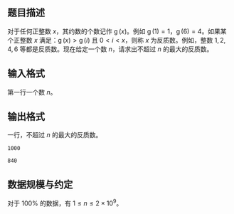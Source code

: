 ## 题目描述

对于任何正整数 $x$，其约数的个数记作 $\operatorname{g}(x)$。例如 $\operatorname{g}(1)=1$，$\operatorname{g}(6)=4$。如果某个正整数 $x$ 满足：$\operatorname{g}(x)>\operatorname{g}(i)$ 且 $0<i<x$，则称 $x$ 为反质数。例如，整数 $1,2,4,6$ 等都是反质数。现在给定一个数 $n$，请求出不超过 $n$ 的最大的反质数。

## 输入格式

第一行一个数 $n$。

## 输出格式

一行，不超过 $n$ 的最大的反质数。

```input1
1000
```

```output1
840
```
## 数据规模与约定

对于 $100\%$ 的数据，有 $1\leq n\leq 2\times 10^9$。
